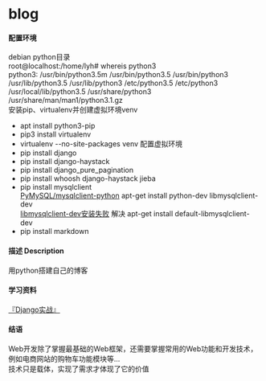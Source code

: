 # blog
#### 配置环境
debian python目录  
root@localhost:/home/lyh# whereis python3  
python3: /usr/bin/python3.5m /usr/bin/python3.5 /usr/bin/python3 /usr/lib/python3.5 /usr/lib/python3 /etc/python3.5 /etc/python3 /usr/local/lib/python3.5 /usr/share/python3 /usr/share/man/man1/python3.1.gz  
安装pip、virtualenv并创建虚拟环境venv
* apt install python3-pip
* pip3 install virtualenv
* virtualenv --no-site-packages venv
配置虚拟环境
* pip install django
* pip install django-haystack
* pip install django_pure_pagination
* pip install whoosh django-haystack jieba
* pip install mysqlclient  
[PyMySQL/mysqlclient-python](https://github.com/PyMySQL/mysqlclient-python)  apt-get install python-dev libmysqlclient-dev  
[libmysqlclient-dev安装失败](https://otland.net/threads/libmysqlclient-dev-debian-stretch.253851/)  解决 apt-get install default-libmysqlclient-dev  
* pip install markdown
#### 描述 Description
用python搭建自己的博客  
#### 学习资料
[『Django实战』](https://ke.qq.com/course/274447)
#### 结语
Web开发除了掌握最基础的Web框架，还需要掌握常用的Web功能和开发技术，例如电商网站的购物车功能模块等...  
技术只是载体，实现了需求才体现了它的价值  



